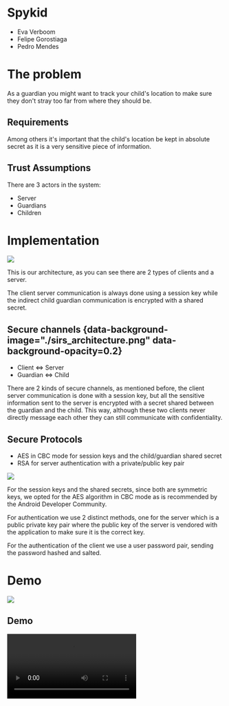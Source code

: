 # Spykid

- Eva Verboom
- Felipe Gorostiaga
- Pedro Mendes

# The problem

As a guardian you might want to track your child's location to make sure they
don't stray too far from where they should be.

## Requirements

Among others it's important that the child's location be kept in absolute secret
as it is a very sensitive piece of information.

## Trust Assumptions

There are 3 actors in the system:

- Server
- Guardians
- Children

<div class="notes">

</div>

# Implementation

![](./sirs_architecture.png)

<div class="notes">
This is our architecture, as you can see there are 2 types of clients and a
server.

The client server communication is always done using a session key while the
indirect child guardian communication is encrypted with a shared secret.
</div>

## Secure channels {data-background-image="./sirs_architecture.png" data-background-opacity=0.2}

- Client ⇔ Server
- Guardian ⇔ Child

<div class="notes">
There are 2 kinds of secure channels, as mentioned before, the client server
communication is done with a session key, but all the sensitive information sent
to the server is encrypted with a secret shared between the guardian and the
child. This way, although these two clients never directly message each other
they can still communicate with confidentiality.
</div>

## Secure Protocols

- AES in CBC mode for session keys and the child/guardian shared secret
- RSA for server authentication with a private/public key pair

![](./protocol.jpeg)

<div class="notes">
For the session keys and the shared secrets, since both are symmetric keys, we
opted for the AES algorithm in CBC mode as is recommended by the Android
Developer Community.

For authentication we use 2 distinct methods, one for the server which is a
public private key pair where the public key of the server is vendored with the
application to make sure it is the correct key.

For the authentication of the client we use a user password pair, sending the
password hashed and salted.
</div>

# Demo

![](./app_use.jpeg)

## Demo

<video data-autoplay src="sirs_demo.mp4"></video>
